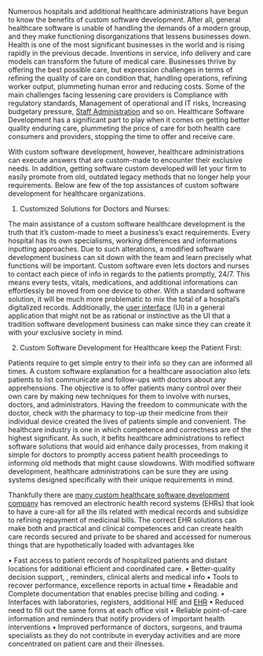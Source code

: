 Numerous hospitals and additional healthcare administrations have begun to know the benefits of custom software development. After all, general healthcare software is unable of handling the demands of a modern group, and they make functioning disorganizations that lessens businesses down. Health is one of the most significant businesses in the world and is rising rapidly in the previous decade. Inventions in service, info delivery and care models can transform the future of medical care. Businesses thrive by offering the best possible care, but expression challenges in terms of refining the quality of care on condition that, handling operations, refining worker output, plummeting human error and reducing costs. Some of the main challenges facing lessening care providers is Compliance with regulatory standards, Management of operational and IT risks, Increasing budgetary pressure, [Staff Administration](https://www.cof.org/topic/staff-administration) and so on. Healthcare Software Development has a significant part to play when it comes on getting better quality enduring care, plummeting the price of care for both health care consumers and providers, stopping the time to offer and receive care.

With custom software development, however, healthcare administrations can execute answers that are custom-made to encounter their exclusive needs. In addition, getting software custom developed will let your firm to easily promote from old, outdated legacy methods that no longer help your requirements. Below are few of the top assistances of custom software development for healthcare organizations.

1.	Customized Solutions for Doctors and Nurses:

The main assistance of a custom software healthcare development is the truth that it’s custom-made to meet a business’s exact requirements. Every hospital has its own specialisms, working differences and informations inputting approaches. Due to such alterations, a modified software development business can sit down with the team and learn precisely what functions will be important. Custom software even lets doctors and nurses to contact each piece of info in regards to the patients promptly, 24/7. This means every tests, vitals, medications, and additional informations can effortlessly be moved from one device to other. With a standard software solution, it will be much more problematic to mix the total of a hospital’s digitalized records. Additionally, the [user interface](https://techterms.com/definition/user_interface) (UI) in a general application that might not be as rational or instinctive as the UI that a tradition software development business can make since they can create it with your exclusive society in mind.

2.	Custom Software Development for Healthcare keep the Patient First:

Patients require to get simple entry to their info so they can are informed all times.  A custom software explanation for a healthcare association also lets patients to list communicate and follow-ups with doctors about any apprehensions. The objective is to offer patients many control over their own care by making new techniques for them to involve with nurses, doctors, and administrators. Having the freedom to communicate with the doctor, check with the pharmacy to top-up their medicine from their individual device created the lives of patients simple and convenient. The healthcare industry is one in which competence and correctness are of the highest significant. As such, it befits healthcare administrations to reflect software solutions that would aid enhance daily processes, from making it simple for doctors to promptly access patient health proceedings to informing old methods that might cause slowdowns. With modified software development, healthcare administrations can be sure they are using systems designed specifically with their unique requirements in mind.

Thankfully there are [many custom healthcare software development company](https://www.aegishealthtech.com/articles/custom-healthcare-software-development-company-india.html) has removed an electronic health record systems (EHRs) that look to have a cure-all for all the ills related with medical records and subsidize to refining repayment of medicinal bills. The correct EHR solutions can make both and practical and clinical competences and can create health care records secured and private to be shared and accessed for numerous things that are hypothetically loaded with advantages like

•	Fast access to patient records of hospitalized patients and distant locations for additional efficient and coordinated care.
•	Better-quality decision support, , reminders, clinical alerts and medical info
•	Tools to recover performance, excellence reports in actual time
•	Readable and Complete documentation that enables precise billing and coding.
•	Interfaces with laboratories, registers, additional HIE and [EHR](https://en.wikipedia.org/wiki/Electronic_health_record)
•	Reduced need to fill out the same forms at each office visit
•	Reliable point-of-care information and reminders that notify providers of important health interventions
•	Improved performance of doctors, surgeons, and trauma specialists as they do not contribute in everyday activities and are more concentrated on patient care and their illnesses.